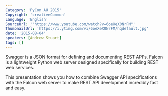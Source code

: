 ```yaml
---
Category: 'PyCon AU 2015'
Copyright: 'creativeCommon'
Language: 'English'
SourceUrl: '"https://www.youtube.com/watch?v=6oeXeX0NrFM"'
ThumbnailUrl: 'https://i.ytimg.com/vi/6oeXeX0NrFM/hqdefault.jpg'
date: '2015-08-04'
speakers: [Andrew Stuart]
tags: []
---
```

Swagger is a JSON format for defining and documenting REST API's. Falcon is a lightweight Python web server designed specifically for building REST web services.

This presentation shows you how to combine Swagger API specifications with the Falcon web server to make REST API development incredibly fast and easy.




